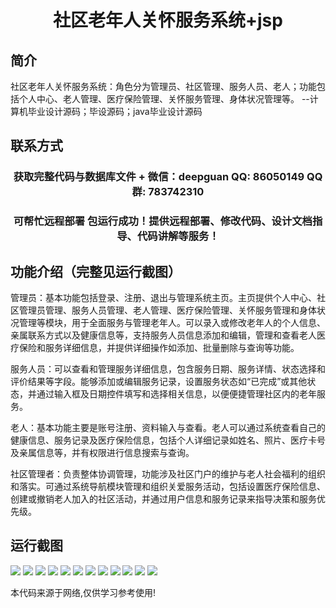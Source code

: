 <p><h1 align="center">社区老年人关怀服务系统+jsp</h1></p>

## 简介
社区老年人关怀服务系统：角色分为管理员、社区管理、服务人员、老人；功能包括个人中心、老人管理、医疗保险管理、关怀服务管理、身体状况管理等。    --计算机毕业设计源码；毕设源码；java毕业设计源码


## 联系方式
<p><h3 align="center">获取完整代码与数据库文件 + 微信：deepguan QQ: 86050149 QQ群: 783742310</h3></p>
<p><h3 align="center">可帮忙远程部署 包运行成功！提供远程部署、修改代码、设计文档指导、代码讲解等服务！</h3></p>

## 功能介绍（完整见运行截图）
管理员：基本功能包括登录、注册、退出与管理系统主页。主页提供个人中心、社区管理员管理、服务人员管理、老人管理、医疗保险管理、关怀服务管理和身体状况管理等模块，用于全面服务与管理老年人。可以录入或修改老年人的个人信息、亲属联系方式以及健康信息等，支持服务人员信息添加和编辑，管理和查看老人医疗保险和服务详细信息，并提供详细操作如添加、批量删除与查询等功能。

服务人员：可以查看和管理服务详细信息，包含服务日期、服务详情、状态选择和评价结果等字段。能够添加或编辑服务记录，设置服务状态如“已完成”或其他状态，并通过输入框及日期控件填写和选择相关信息，以便便捷管理社区内的老年服务。

老人：基本功能主要是账号注册、资料输入与查看。老人可以通过系统查看自己的健康信息、服务记录及医疗保险信息，包括个人详细记录如姓名、照片、医疗卡号及亲属信息等，并有权限进行信息搜索与查询。

社区管理者：负责整体协调管理，功能涉及社区门户的维护与老人社会福利的组织和落实。可通过系统导航模块管理和组织关爱服务活动，包括设置医疗保险信息、创建或撤销老人加入的社区活动，并通过用户信息和服务记录来指导决策和服务优先级。


## 运行截图
![](https://bs-1329754181.cos.ap-shanghai.myqcloud.com/ssm/CommunityElderCareServiceSystem/img/001.jpg)
![](https://bs-1329754181.cos.ap-shanghai.myqcloud.com/ssm/CommunityElderCareServiceSystem/img/002.jpg)
![](https://bs-1329754181.cos.ap-shanghai.myqcloud.com/ssm/CommunityElderCareServiceSystem/img/003.jpg)
![](https://bs-1329754181.cos.ap-shanghai.myqcloud.com/ssm/CommunityElderCareServiceSystem/img/004.jpg)
![](https://bs-1329754181.cos.ap-shanghai.myqcloud.com/ssm/CommunityElderCareServiceSystem/img/005.jpg)
![](https://bs-1329754181.cos.ap-shanghai.myqcloud.com/ssm/CommunityElderCareServiceSystem/img/006.jpg)
![](https://bs-1329754181.cos.ap-shanghai.myqcloud.com/ssm/CommunityElderCareServiceSystem/img/007.jpg)
![](https://bs-1329754181.cos.ap-shanghai.myqcloud.com/ssm/CommunityElderCareServiceSystem/img/008.jpg)
![](https://bs-1329754181.cos.ap-shanghai.myqcloud.com/ssm/CommunityElderCareServiceSystem/img/009.jpg)
![](https://bs-1329754181.cos.ap-shanghai.myqcloud.com/ssm/CommunityElderCareServiceSystem/img/010.jpg)
![](https://bs-1329754181.cos.ap-shanghai.myqcloud.com/ssm/CommunityElderCareServiceSystem/img/011.jpg)
![](https://bs-1329754181.cos.ap-shanghai.myqcloud.com/ssm/CommunityElderCareServiceSystem/img/012.jpg)

<p>本代码来源于网络,仅供学习参考使用!</p>
